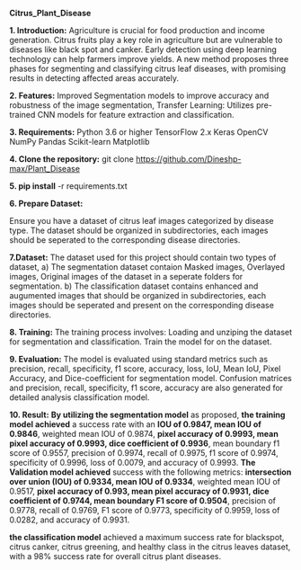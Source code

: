 **Citrus_Plant_Disease**

**1. Introduction:**
   Agriculture is crucial for food production and income generation. Citrus fruits play a key role in agriculture but are vulnerable to diseases like black spot and canker. Early detection using deep learning       technology can help farmers improve yields. A new method proposes three phases for segmenting and classifying citrus leaf diseases, with promising results in detecting affected areas accurately.
   
**2. Features:**
    Improved Segmentation models to improve accuracy and robustness of the image segmentation, Transfer Learning: Utilizes pre-trained CNN models for feature extraction and classification.
   
**3. Requirements:**
     Python 3.6 or higher
     TensorFlow 2.x
     Keras
     OpenCV
     NumPy
     Pandas
     Scikit-learn
     Matplotlib

**4. Clone the repository:** git clone https://github.com/Dineshp-max/Plant_Disease

**5. pip install** -r requirements.txt

**6. Prepare Dataset:**
   
   Ensure you have a dataset of citrus leaf images categorized by disease type. The dataset should be organized in subdirectories, each images should be seperated to the corresponding disease directories.
   
**7.Dataset:**
   The dataset used for this project should contain two types of dataset,
   a) The segmentation dataset contaion Masked images, Overlayed images, Original images of the dataset in a seperate folders for segmentation.
   b) The classification dataset contains enhanced and augumented images that should be organized in subdirectories, each images should be seperated and present on the corresponding disease directories.

**8. Training:**
   The training process involves: Loading and unziping the dataset for segmentation and classification. Train the model for on the dataset.
   
**9. Evaluation:**
   The model is evaluated using standard metrics such as precision, recall, specificity, f1 score, accuracy, loss, IoU, Mean IoU, Pixel Accuracy, and Dice-coefficient for segmentation model. Confusion matrices       and precision, recall, specificity, f1 score, accuracy are also generated for detailed analysis classification model.
   
**10. Result:**
   **By utilizing the segmentation model** as proposed, **the training model achieved** a success rate with an **IOU of 0.9847, mean IOU of 0.9846**, weighted mean IOU of 0.9874, **pixel accuracy of 0.9993, mean pixel accuracy of 0.9993, dice coefficient of 0.9936**, mean boundary f1 score of 0.9557, precision of 0.9974, recall of 0.9975, f1 score of 0.9974, specificity of 0.9996, loss of 0.0079, and accuracy of 0.9993. **The Validation model achieved** success with the following metrics: **intersection over union (IOU) of 0.9334, mean IOU of 0.9334**, weighted mean IOU of 0.9517, **pixel accuracy of 0.993, mean pixel accuracy of 0.9931, dice coefficient of 0.9744, mean boundary F1 score of 0.9504**, precision of 0.9778, recall of 0.9769, F1 score of 0.9773, specificity of 0.9959, loss of 0.0282, and accuracy of 0.9931.
   
   **the classification model** achieved a maximum success rate for blackspot, citrus canker, citrus greening, and healthy class in the citrus leaves dataset, with a 98% success rate for overall citrus plant diseases.

   
